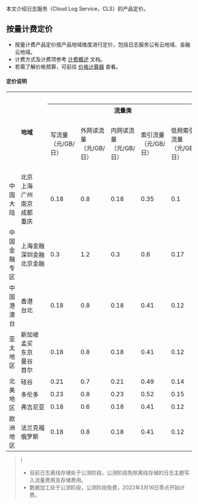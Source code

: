 本文介绍日志服务（Cloud Log Service，CLS）的产品定价。

## 按量计费定价

- 按量计费产品定价按产品地域维度进行定价，包括日志服务公有云地域、金融云地域。
- 计费方式及计费项参考 [计费概述](https://cloud.tencent.com/document/product/614/45802) 文档。
- 若需了解价格预算，可前往 [价格计算器](https://buy.cloud.tencent.com/price/cls/calculator) 查看。

#### 定价说明

<table>
   <tr>
      <th colspan="2" rowspan="3"><center>地域</center></th>
			<th colspan="12"><center>计费项</center></th>
   </tr>
   <tr>
      <th colspan="5"><center>流量类</center></th>
      <th colspan="4"><center>存储量类</center></th>
      <th colspan="3"><center>其他</center></th>
   </tr>
   <tr>
      <td>写流量（元/GB/日）</td>
      <td>外网读流量（元/GB/日）</td>
      <td>内网读流量（元/GB/日）</td>
      <td>索引流量（元/GB/日）</td>
			<td>低频索引流量（元/GB/日）</td>
      <td>索引存储（元/GB/日）</td>
      <td>实时存储（元/GB/日）</td>
			<td>低频索引存储（元/GB/日）</td>
			<td>低频日志存储（元/GB/日）</td>
      <td>请求次数（元/百万次/日）</td>
      <td>分区数量（元/个/日）</td>
    <td>数据加工（元/GB/日）</td>
   </tr>
   <tr>
      <td>中国大陆</td>
      <td  nowrap="nowrap">北京<br>上海<br>广州<br>南京<br>成都<br>重庆</td>
      <td>0.18</td>
      <td>0.8</td>
      <td>0.18</td>
      <td>0.35</td>
			<td>0.1</td>
      <td>0.0115</td>
      <td>0.0115</td>
			<td>0.0025</td>
			<td>0.0025</td>
      <td>0.15</td>
      <td>0.04</td>
    <td>0.15</td>
   </tr>
   <tr>
      <td>中国金融专区</td>
      <td  nowrap="nowrap">上海金融<br>深圳金融</br>北京金融</td>
      <td>0.3</td>
      <td>1.2</td>
      <td>0.3</td>
      <td>0.6</td>
      <td>0.17</td>
      <td>0.017</td>
      <td>0.017</td>
      <td>0.0037</td>
      <td>0.0037</td>
      <td>0.15</td>
      <td>0.04</td>
     <td>0.24</td>
   </tr>
   <tr>
      <td>中国港澳台</td>
      <td  nowrap="nowrap">香港<br>台北</td>
      <td>0.18</td>
      <td>0.8</td>
      <td>0.18</td>
      <td>0.41</td>
			<td>0.12</td>
      <td>0.0165</td>
      <td>0.0165</td>
			<td>0.0036</td>
			<td>0.0036</td>
      <td>0.17</td>
      <td>0.04</td>
     <td>0.18</td>
   </tr>
   <tr>
      <td>亚太地区</td>
      <td  nowrap="nowrap">新加坡<br>孟买<br>东京<br>曼谷<br>首尔</td>
      <td>0.18</td>
      <td>0.8</td>
      <td>0.18</td>
      <td>0.41</td>
			<td>0.12</td>
      <td>0.0165</td>
      <td>0.0165</td>
			<td>0.0036</td>
			<td>0.0036</td>
      <td>0.17</td>
      <td>0.04</td>
     <td>0.18</td>
   </tr>
   <tr>
      <td rowspan="3">北美地区</td>
      <td>硅谷</td>
      <td>0.21</td>
      <td>0.7</td>
      <td>0.21</td>
      <td>0.49</td>
			<td>0.14</td>
      <td>0.018</td>
      <td>0.018</td>
			<td>0.0039</td>
			<td>0.0039</td>
      <td>0.18</td>
      <td>0.04</td>
     <td>0.18</td>
   </tr>
   <tr>
      <td>多伦多</td>
      <td>0.23</td>
      <td>0.8</td>
      <td>0.23</td>
      <td>0.52</td>
			<td>0.15</td>
      <td>0.019</td>
      <td>0.019</td>
			<td>0.0042</td>
			<td>0.0042</td>
      <td>0.19</td>
      <td>0.04</td>
     <td>0.15</td>
   </tr>
	 <tr>
      <td>弗吉尼亚</td>
      <td>0.18</td>
      <td>0.6</td>
      <td>0.18</td>
      <td>0.41</td>
			<td>0.12</td>
      <td>0.015</td>
      <td>0.015</td>
			<td>0.0033</td>
			<td>0.0033</td>
      <td>0.15</td>
      <td>0.04</td>
     <td>0.15</td>
   </tr>
    <tr>
      <td>欧洲地区</td>
      <td nowrap="nowrap">法兰克福<br>俄罗斯</td>
      <td>0.18</td>
      <td>0.8</td>
      <td>0.18</td>
      <td>0.41</td>
			<td>0.12</td>
      <td>0.0165</td>
      <td>0.0165</td>
			<td>0.0036</td>
			<td>0.0036</td>
      <td>0.17</td>
      <td>0.04</td>
     <td>0.18</td>
   </tr>
</table>

>! 
> - 目前日志离线存储处于公测阶段，公测阶段免除离线存储的日志主题写入流量费用及存储费用。
> - 数据加工处于公测阶段，公测阶段免费，2022年3月16日零点开始计费。
> 
